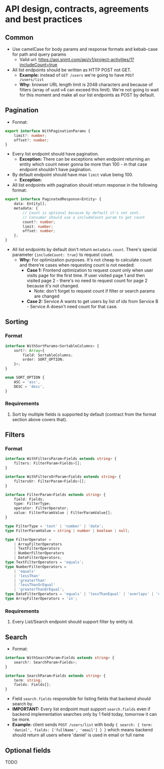 # API design, contracts, agreements and best practices

## Common

-   Use camelCase for body params and response formats and kebab-case for path and query params
    -   Valid url: https://api.snmt.com/api/v1/project-activities/1?includeCount=true
-   All list endpoints should be written as HTTP POST not GET.
    -   **Example:** instead of `GET /users` we're going to have `POST /users/list`
    -   **Why:** browser URL length limit is 2048 characters and because of filters (array of uuid v4 can exceed this limit). We're not going to wait for this moment and make all our list endpoints as POST by default.

## Pagination

-   Format:

```ts
export interface WithPaginationParams {
    limit?: number;
    offset?: number;
}
```

-   Every list endpoint should have pagination.
    -   **Exception:** There can be exceptions when endpoint returning an entity which count never gonna be more than 100 - in that case endpoint shouldn't have pagination.
-   By default endpoint should have max `limit` value being 100.
    -   **Exception:**
-   All list endpoints with pagination should return response in the following format:

```ts
export interface PaginatedResponse<Entity> {
    data: Entity[];
    metadata: {
        // Count is optional because by default it's not sent.
        // Consumer should use a includeCount param to get count
        count?: number;
        limit: number;
        offset: number;
    };
}
```

-   All list endpoints by default don't return `metadata.count`. There's special parameter `{includeCount: true}` to request count.
    -   **Why:** For optimization purposes. It's not cheap to calculate count and there're cases when requesting count is not needed:
        -   **Case 1:** Frontend optimization to request count only when user visits page for the first time. If user visited page 1 and then visited page 2 - there's no need to request count for page 2 because it's not changed.
            -   Note: don't forget to request count if filter or search params are changed
        -   **Case 2:** Service A wants to get users by list of ids from Service B - Service A doesn't need count for that case.

## Sorting

### Format

```ts
interface WithSortParams<SortableColumns> {
    sort?: Array<{
        field: SortableColumns;
        order: SORT_OPTION;
    }>;
}

enum SORT_OPTION {
    ASC = 'asc',
    DESC = 'desc',
}
```

### Requirements
1. Sort by multiple fields is supported by default (contract from the format section above covers that).

## Filters

### Format

```ts
interface WithFiltersParam<Fields extends string> {
    filters: FilterParam<Fields>[];
}

interface WithFiltersOrParam<Fields extends string> {
    filtersOr: FilterParam<Fields>[];
}

interface FilterParam<Fields extends string> {
    field: Fields;
    type: FilterType;
    operator: FilterOperator;
    value: FilterParamValue | FilterParamValue[];
}

type FilterType = 'text' | 'number' | 'date';
type FilterParamValue = string | number | boolean | null;

type FilterOperator =
    | ArrayFilterOperators
    | TextFilterOperators
    | NumberFilterOperators
    | DateFilterOperators;
type TextFilterOperators = 'equals';
type NumberFilterOperators =
    | 'equals'
    | 'lessThan'
    | 'greaterThan'
    | 'lessThanOrEqual'
    | 'greaterThanOrEqual';
type DateFilterOperators = 'equals' | 'lessThanEqual' | 'overlaps' | 'contains';
type ArrayFilterOperators = 'in';
```

### Requirements

1. Every List/Search endpoint should support filter by entity id.

## Search

-   Format:

```ts
interface WithSearchParam<Fields extends string> {
    search?: SearchParam<Fields>;
}

interface SearchParam<Fields extends string> {
    term: string;
    fields: Fields[];
}
```

-   Field `search.fields` responsible for listing fields that backend should search by.
-   **IMPORTANT:** Every list endpoint must support `search.fields` even if backend implementation searches only by 1 field today, tomorrow it can be more.
-   **Example:** client sends `POST /users/list` with body `{ search: { term: 'daniel', fields: ['fullName', 'email'] } }` which means backend should return all users where 'daniel' is used in email or full name

## Optional fields

TODO
